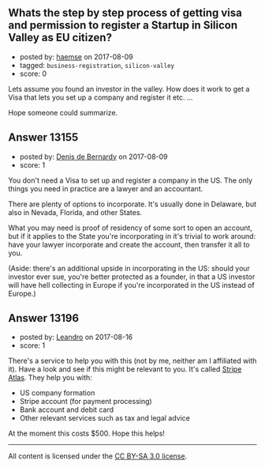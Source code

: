 ## Whats the step by step process of getting visa and permission to register a Startup in Silicon Valley as EU citizen?

- posted by: [haemse](https://stackexchange.com/users/339215/haemse) on 2017-08-09
- tagged: `business-registration`, `silicon-valley`
- score: 0

Lets assume you found an investor in the valley. How does it work to get a Visa that lets you set up a company and register it etc. ...

Hope someone could summarize.


## Answer 13155

- posted by: [Denis de Bernardy](https://stackexchange.com/users/182468/denis-de-bernardy) on 2017-08-09
- score: 1

You don't need a Visa to set up and register a company in the US. The only things you need in practice are a lawyer and an accountant.

There are plenty of options to incorporate. It's usually done in Delaware, but also in Nevada, Florida, and other States.

What you may need is proof of residency of some sort to open an account, but if it applies to the State you're incorporating in it's trivial to work around: have your lawyer incorporate and create the account, then transfer it all to you.

(Aside: there's an additional upside in incorporating in the US: should your investor ever sue, you're better protected as a founder, in that a US investor will have hell collecting in Europe if you're incorporated in the US instead of Europe.)


## Answer 13196

- posted by: [Leandro](https://stackexchange.com/users/10302131/leandro) on 2017-08-16
- score: 1

<p>There's a service to help you with this (not by me, neither am I affiliated with it). Have a look and see if this might be relevant to you. It's called <a href="https://stripe.com/atlas" rel="nofollow noreferrer">Stripe Atlas</a>. They help you with:</p>

<ul>
<li>US company formation</li>
<li>Stripe account (for payment processing)</li>
<li>Bank account and debit card</li>
<li>Other relevant services such as tax and legal advice</li>
</ul>

<p>At the moment this costs $500. Hope this helps!</p>




---

All content is licensed under the [CC BY-SA 3.0 license](https://creativecommons.org/licenses/by-sa/3.0/).

